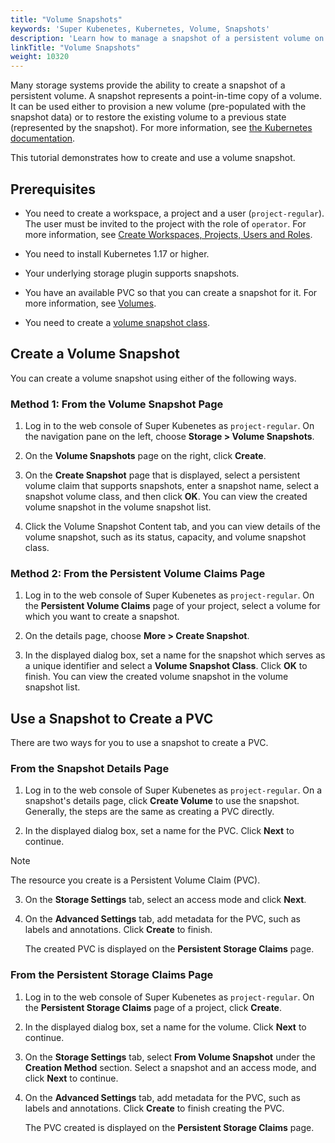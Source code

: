 ```yaml
---
title: "Volume Snapshots"
keywords: 'Super Kubenetes, Kubernetes, Volume, Snapshots'
description: 'Learn how to manage a snapshot of a persistent volume on Super Kubenetes.'
linkTitle: "Volume Snapshots"
weight: 10320
---
```


Many storage systems provide the ability to create a snapshot of a persistent volume. A snapshot represents a point-in-time copy of a volume. It can be used either to provision a new volume (pre-populated with the snapshot data) or to restore the existing volume to a previous state (represented by the snapshot). For more information, see [the Kubernetes documentation](https://kubernetes.io/docs/concepts/storage/volume-snapshots/).

This tutorial demonstrates how to create and use a volume snapshot.

## Prerequisites

- You need to create a workspace, a project and a user (`project-regular`). The user must be invited to the project with the role of `operator`. For more information, see [Create Workspaces, Projects, Users and Roles](../../../quick-start/create-workspace-and-project/).

- You need to install Kubernetes 1.17 or higher.

- Your underlying storage plugin supports snapshots.

- You have an available PVC so that you can create a snapshot for it. For more information, see [Volumes](../volumes/).

- You need to create a [volume snapshot class](../../../cluster-administration/snapshotclass/).

## Create a Volume Snapshot

You can create a volume snapshot using either of the following ways.

### Method 1: From the Volume Snapshot Page

1. Log in to the web console of Super Kubenetes as `project-regular`. On the navigation pane on the left, choose **Storage > Volume Snapshots**.

2. On the **Volume Snapshots** page on the right, click **Create**.

3. On the **Create Snapshot** page that is displayed, select a persistent volume claim that supports snapshots, enter a snapshot name, select a snapshot volume class, and then click **OK**. You can view the created volume snapshot in the volume snapshot list.

4. Click the Volume Snapshot Content tab, and you can view details of the volume snapshot, such as its status, capacity, and volume snapshot class.
### Method 2: From the Persistent Volume Claims Page

1. Log in to the web console of Super Kubenetes as `project-regular`. On the **Persistent Volume Claims** page of your project, select a volume for which you want to create a snapshot.

2. On the details page, choose **More > Create Snapshot**.

3. In the displayed dialog box, set a name for the snapshot which serves as a unique identifier and select a **Volume Snapshot Class**. Click **OK** to finish. You can view the created volume snapshot in the volume snapshot list.

## Use a Snapshot to Create a PVC

There are two ways for you to use a snapshot to create a PVC.

### From the Snapshot Details Page

1. Log in to the web console of Super Kubenetes as `project-regular`. On a snapshot's details page, click **Create Volume** to use the snapshot. Generally, the steps are the same as creating a PVC directly.

2. In the displayed dialog box, set a name for the PVC. Click **Next** to continue.

  <div className="notices note">
    <p>Note</p>
    <div>
      The resource you create is a Persistent Volume Claim (PVC).
    </div>
  </div>

3. On the **Storage Settings** tab, select an access mode and click **Next**.

4. On the **Advanced Settings** tab, add metadata for the PVC, such as labels and annotations. Click **Create** to finish.

   The created PVC is displayed on the **Persistent Storage Claims** page.

### From the Persistent Storage Claims Page

1. Log in to the web console of Super Kubenetes as `project-regular`. On the **Persistent Storage Claims** page of a project, click **Create**.

2. In the displayed dialog box, set a name for the volume. Click **Next** to continue.

3. On the **Storage Settings** tab, select **From Volume Snapshot** under the **Creation Method** section. Select a snapshot and an access mode, and click **Next** to continue.

4. On the **Advanced Settings** tab, add metadata for the PVC, such as labels and annotations. Click **Create** to finish creating the PVC.

   The PVC created is displayed on the **Persistent Storage Claims** page.